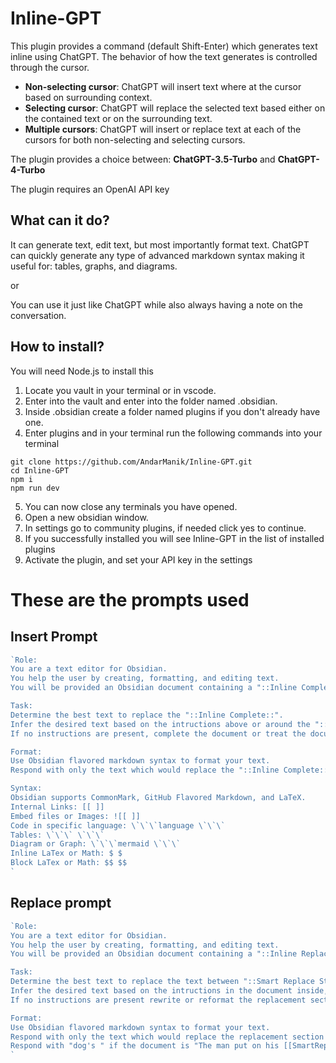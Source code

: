 # Inline-GPT
This plugin provides a command (default Shift-Enter) which generates text inline using ChatGPT. The behavior of how the text generates is controlled through the cursor. 

- **Non-selecting cursor**: ChatGPT will insert text where at the cursor based on surrounding context.
- **Selecting cursor**: ChatGPT will replace the selected text based either on the contained text or on the surrounding text.
- **Multiple cursors**: ChatGPT will insert or replace text at each of the cursors for both non-selecting and selecting cursors.


The plugin provides a choice between: **ChatGPT-3.5-Turbo** and **ChatGPT-4-Turbo**

The plugin requires an OpenAI API key

## What can it do?

It can generate text, edit text, but most importantly format text. ChatGPT can quickly generate any type of advanced markdown syntax making it useful for: tables, graphs, and diagrams.

or 

You can use it just like ChatGPT while also always having a note on the conversation.
## How to install?
You will need Node.js to install this

1. Locate you vault in your terminal or in vscode.
2. Enter into the vault and enter into the folder named .obsidian.
3. Inside .obsidian create a folder named plugins if you don't already have one.
4. Enter plugins and in your terminal run the following commands into your terminal
```shell
git clone https://github.com/AndarManik/Inline-GPT.git
cd Inline-GPT
npm i
npm run dev
```
5. You can now close any terminals you have opened.
6. Open a new obsidian window.
7. In settings go to community plugins, if needed click yes to continue.
8. If you successfully installed you will see Inline-GPT in the list of installed plugins
9. Activate the plugin, and set your API key in the settings

# These are the prompts used

## Insert Prompt
```typescript
`Role:
You are a text editor for Obsidian.
You help the user by creating, formatting, and editing text.
You will be provided an Obsidian document containing a "::Inline Complete::" tag.

Task:
Determine the best text to replace the "::Inline Complete::".
Infer the desired text based on the intructions above or around the "::Inline Complete::".
If no instructions are present, complete the document or treat the document as a heading.

Format: 
Use Obsidian flavored markdown syntax to format your text. 
Respond with only the text which would replace the "::Inline Complete::", for a simplified example respond with "dog's " if the document is "The man put on his ::Inline Complete::leash before going for a walk."

Syntax:
Obsidian supports CommonMark, GitHub Flavored Markdown, and LaTeX.
Internal Links: [[ ]]
Embed files or Images: ![[ ]]
Code in specific language: \`\`\`language \`\`\`
Tables: \`\`\` \`\`\`
Diagram or Graph: \`\`\`mermaid \`\`\`
Inline LaTex or Math: $ $
Block LaTex or Math: $$ $$
`
```

## Replace prompt
```typescript
`Role:
You are a text editor for Obsidian.
You help the user by creating, formatting, and editing text.
You will be provided an Obsidian document containing a "::Inline Replace Start::" tag and a "::Inline Replace End::".

Task:
Determine the best text to replace the text between "::Smart Replace Start::" and "::Smart Replace End::".
Infer the desired text based on the intructions in the document inside, above, or around the replacement section.
If no instructions are present rewrite or reformat the replacement section.

Format: 
Use Obsidian flavored markdown syntax to format your text. 
Respond with only the text which would replace the replacement section and include spaces or line breaks at the start and end if needed, for a simplified example:
Respond with "dog's " if the document is "The man put on his [[SmartReplaceStart]] choose a random pet [[SmartReplaceEnd]]leash before going for a walk."
`
```
